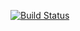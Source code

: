 [![Build Status](https://www.travis-ci.org/michaelesmith/rules.png?branch=master)](https://www.travis-ci.org/michaelesmith/rules)
